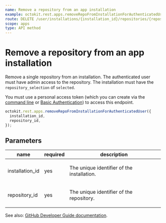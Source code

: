 ```yaml
---
name: Remove a repository from an app installation
example: octokit.rest.apps.removeRepoFromInstallationForAuthenticatedUser({ installation_id, repository_id })
route: DELETE /user/installations/{installation_id}/repositories/{repository_id}
scope: apps
type: API method
---
```


# Remove a repository from an app installation

Remove a single repository from an installation. The authenticated user must have admin access to the repository. The installation must have the `repository_selection` of `selected`.

You must use a personal access token (which you can create via the [command line](https://docs.github.com/github/authenticating-to-github/creating-a-personal-access-token) or [Basic Authentication](https://docs.github.com/rest/overview/other-authentication-methods#basic-authentication)) to access this endpoint.

```js
octokit.rest.apps.removeRepoFromInstallationForAuthenticatedUser({
  installation_id,
  repository_id,
});
```

## Parameters

<table>
  <thead>
    <tr>
      <th>name</th>
      <th>required</th>
      <th>description</th>
    </tr>
  </thead>
  <tbody>
    <tr><td>installation_id</td><td>yes</td><td>

The unique identifier of the installation.

</td></tr>
<tr><td>repository_id</td><td>yes</td><td>

The unique identifier of the repository.

</td></tr>
  </tbody>
</table>

See also: [GitHub Developer Guide documentation](https://docs.github.com/rest/reference/apps#remove-a-repository-from-an-app-installation).
